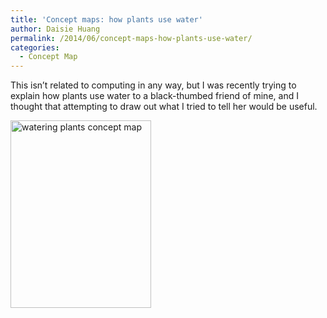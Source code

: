 ```yaml
---
title: 'Concept maps: how plants use water'
author: Daisie Huang
permalink: /2014/06/concept-maps-how-plants-use-water/
categories:
  - Concept Map
---
```

This isn&#8217;t related to computing in any way, but I was recently trying to explain how plants use water to a black-thumbed friend of mine, and I thought that attempting to draw out what I tried to tell her would be useful.

[<img class="alignnone size-medium wp-image-7732" alt="watering plants concept map" src="http://teaching.software-carpentry.org/wp-content/uploads/2014/06/IMG_1992-225x300.jpg" width="225" height="300" />][1]

 [1]: http://teaching.software-carpentry.org/wp-content/uploads/2014/06/IMG_1992.jpg
